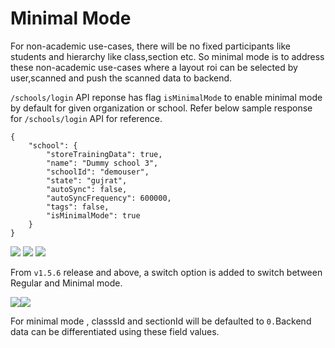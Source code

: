 # Minimal Mode

For non-academic use-cases, there will be no fixed participants like students and hierarchy like class,section etc. So minimal mode is to address these non-academic use-cases where a layout roi can be selected by user,scanned and push the scanned data to backend.

`/schools/login` API reponse has flag `isMinimalMode` to enable minimal mode by default for given organization or school. Refer below sample response for `/schools/login` API for reference.

```
{
    "school": {
        "storeTrainingData": true,
        "name": "Dummy school 3",
        "schoolId": "demouser",
        "state": "gujrat",
        "autoSync": false,
        "autoSyncFrequency": 600000,
        "tags": false,
        "isMinimalMode": true
    }
}
```

![](<../../.gitbook/assets/image (4) (1).png>) ![](<../../.gitbook/assets/image (2).png>) ![](<../../.gitbook/assets/image (1) (1).png>)&#x20;

From `v1.5.6` release and above, a switch option is added to switch between Regular and Minimal mode.&#x20;

![](<../../.gitbook/assets/image (5).png>)![](<../../.gitbook/assets/image (3) (1).png>)

For minimal mode , classsId and sectionId will be defaulted to `0.`Backend data can be differentiated using these field values.
